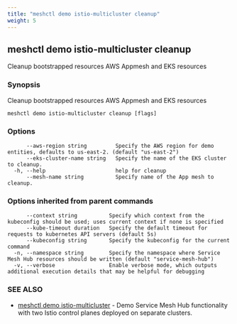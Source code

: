 ```yaml
---
title: "meshctl demo istio-multicluster cleanup"
weight: 5
---
```

## meshctl demo istio-multicluster cleanup

Cleanup bootstrapped resources AWS Appmesh and EKS resources

### Synopsis

Cleanup bootstrapped resources AWS Appmesh and EKS resources

```
meshctl demo istio-multicluster cleanup [flags]
```

### Options

```
      --aws-region string         Specify the AWS region for demo entities, defaults to us-east-2. (default "us-east-2")
      --eks-cluster-name string   Specify the name of the EKS cluster to cleanup.
  -h, --help                      help for cleanup
      --mesh-name string          Specify name of the App mesh to cleanup.
```

### Options inherited from parent commands

```
      --context string          Specify which context from the kubeconfig should be used; uses current context if none is specified
      --kube-timeout duration   Specify the default timeout for requests to kubernetes API servers (default 5s)
      --kubeconfig string       Specify the kubeconfig for the current command
  -n, --namespace string        Specify the namespace where Service Mesh Hub resources should be written (default "service-mesh-hub")
  -v, --verbose                 Enable verbose mode, which outputs additional execution details that may be helpful for debugging
```

### SEE ALSO

* [meshctl demo istio-multicluster](../meshctl_demo_istio-multicluster)	 - Demo Service Mesh Hub functionality with two Istio control planes deployed on separate clusters.

